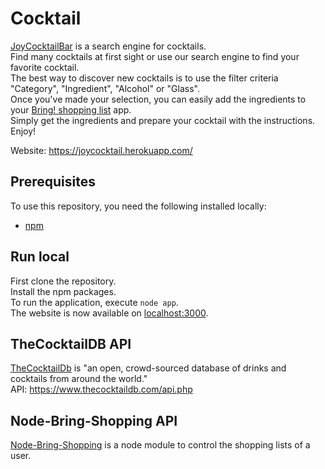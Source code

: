 # Cocktail

[JoyCocktailBar](https://joycocktail.herokuapp.com/) is a search engine for cocktails. \
Find many cocktails at first sight or use our search engine to find your favorite cocktail. \
The best way to discover new cocktails is to use the filter criteria "Category", "Ingredient", "Alcohol" or "Glass". \
Once you've made your selection, you can easily add the ingredients to your [Bring! shopping list](#node-bring-shopping-api) app. \
Simply get the ingredients and prepare your cocktail with the instructions. \
Enjoy! 

Website: https://joycocktail.herokuapp.com/

## Prerequisites

To use this repository, you need the following installed locally:

- [npm](https://www.npmjs.com/)

## Run local

First clone the repository. \
Install the npm packages. \
To run the application, execute ```node app```. \
The website is now available on [localhost:3000](http://localhost:3000/).

## TheCocktailDB API

[TheCocktailDb](https://www.thecocktaildb.com/) is "an open, crowd-sourced database of drinks and cocktails from around the world." \
API: https://www.thecocktaildb.com/api.php

## Node-Bring-Shopping API

[Node-Bring-Shopping](https://www.npmjs.com/package/bring-shopping) is a node module to control the shopping lists of a user.
